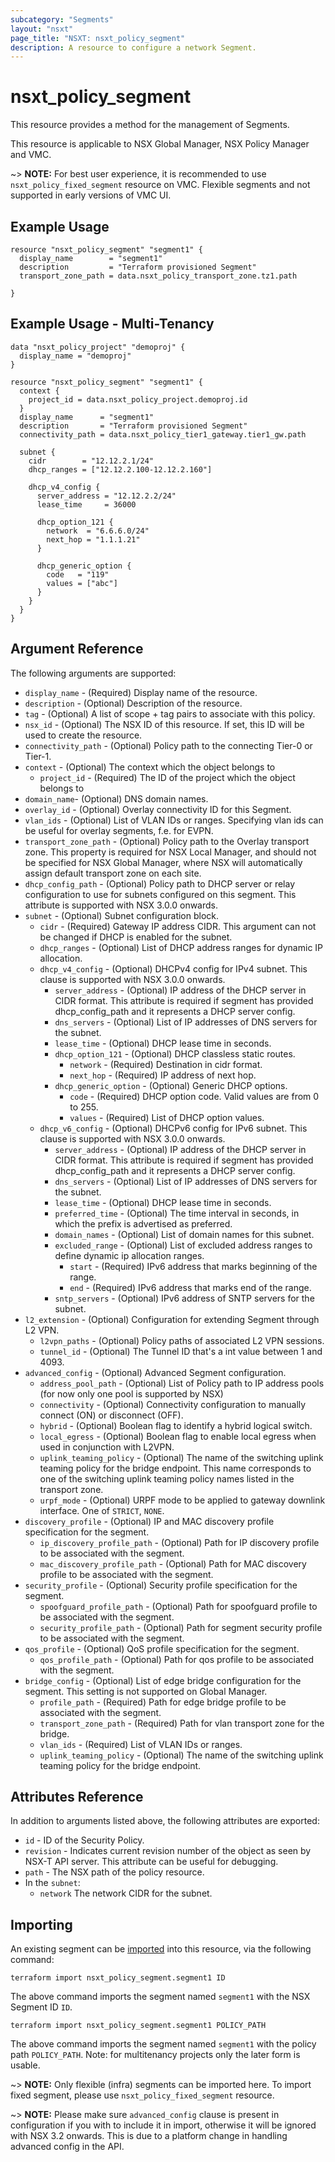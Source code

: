 ```yaml
---
subcategory: "Segments"
layout: "nsxt"
page_title: "NSXT: nsxt_policy_segment"
description: A resource to configure a network Segment.
---
```


# nsxt_policy_segment

This resource provides a method for the management of Segments.

This resource is applicable to NSX Global Manager, NSX Policy Manager and VMC.

~> **NOTE:** For best user experience, it is recommended to use `nsxt_policy_fixed_segment` resource on VMC. Flexible segments and not supported in early versions of VMC UI.

## Example Usage

```hcl
resource "nsxt_policy_segment" "segment1" {
  display_name        = "segment1"
  description         = "Terraform provisioned Segment"
  transport_zone_path = data.nsxt_policy_transport_zone.tz1.path

}
```

## Example Usage - Multi-Tenancy

```hcl
data "nsxt_policy_project" "demoproj" {
  display_name = "demoproj"
}

resource "nsxt_policy_segment" "segment1" {
  context {
    project_id = data.nsxt_policy_project.demoproj.id
  }
  display_name      = "segment1"
  description       = "Terraform provisioned Segment"
  connectivity_path = data.nsxt_policy_tier1_gateway.tier1_gw.path

  subnet {
    cidr        = "12.12.2.1/24"
    dhcp_ranges = ["12.12.2.100-12.12.2.160"]

    dhcp_v4_config {
      server_address = "12.12.2.2/24"
      lease_time     = 36000

      dhcp_option_121 {
        network  = "6.6.6.0/24"
        next_hop = "1.1.1.21"
      }

      dhcp_generic_option {
        code   = "119"
        values = ["abc"]
      }
    }
  }
}
```

## Argument Reference

The following arguments are supported:

* `display_name` - (Required) Display name of the resource.
* `description` - (Optional) Description of the resource.
* `tag` - (Optional) A list of scope + tag pairs to associate with this policy.
* `nsx_id` - (Optional) The NSX ID of this resource. If set, this ID will be used to create the resource.
* `connectivity_path` - (Optional) Policy path to the connecting Tier-0 or Tier-1.
* `context` - (Optional) The context which the object belongs to
  * `project_id` - (Required) The ID of the project which the object belongs to
* `domain_name`- (Optional) DNS domain names.
* `overlay_id` - (Optional) Overlay connectivity ID for this Segment.
* `vlan_ids` - (Optional) List of VLAN IDs or ranges. Specifying vlan ids can be useful for overlay segments, f.e. for EVPN.
* `transport_zone_path` - (Optional) Policy path to the Overlay transport zone. This property is required for NSX Local Manager, and should not be specified for NSX Global Manager, where NSX will automatically assign default transport zone on each site.
* `dhcp_config_path` - (Optional) Policy path to DHCP server or relay configuration to use for subnets configured on this segment. This attribute is supported with NSX 3.0.0 onwards.
* `subnet` - (Optional) Subnet configuration block.
  * `cidr` - (Required) Gateway IP address CIDR. This argument can not be changed if DHCP is enabled for the subnet.
  * `dhcp_ranges` - (Optional) List of DHCP address ranges for dynamic IP allocation.
  * `dhcp_v4_config` - (Optional) DHCPv4 config for IPv4 subnet. This clause is supported with NSX 3.0.0 onwards.
     * `server_address` - (Optional) IP address of the DHCP server in CIDR format. This attribute is required if segment has provided dhcp_config_path and it represents a DHCP server config.
     * `dns_servers` - (Optional) List of IP addresses of DNS servers for the subnet.
     * `lease_time`  - (Optional) DHCP lease time in seconds.
     * `dhcp_option_121` - (Optional) DHCP classless static routes.
         * `network` - (Required) Destination in cidr format.
         * `next_hop` - (Required) IP address of next hop.
     * `dhcp_generic_option` - (Optional) Generic DHCP options.
         * `code` - (Required) DHCP option code. Valid values are from 0 to 255.
         * `values` - (Required) List of DHCP option values.
  * `dhcp_v6_config` - (Optional) DHCPv6 config for IPv6 subnet. This clause is supported with NSX 3.0.0 onwards.
     * `server_address` - (Optional) IP address of the DHCP server in CIDR format. This attribute is required if segment has provided dhcp_config_path and it represents a DHCP server config.
     * `dns_servers` - (Optional) List of IP addresses of DNS servers for the subnet.
     * `lease_time`  - (Optional) DHCP lease time in seconds.
     * `preferred_time` - (Optional) The time interval in seconds, in which the prefix is advertised as preferred.
     * `domain_names` - (Optional) List of domain names for this subnet.
     * `excluded_range` - (Optional) List of excluded address ranges to define dynamic ip allocation ranges.
         * `start` - (Required) IPv6 address that marks beginning of the range.
         * `end` - (Required) IPv6 address that marks end of the range.
     * `sntp_servers` - (Optional) IPv6 address of SNTP servers for the subnet.
* `l2_extension` - (Optional) Configuration for extending Segment through L2 VPN.
  * `l2vpn_paths` - (Optional) Policy paths of associated L2 VPN sessions.
  * `tunnel_id` - (Optional) The Tunnel ID that's a int value between 1 and 4093.
* `advanced_config` - (Optional) Advanced Segment configuration.
  * `address_pool_path` - (Optional) List of Policy path to IP address pools (for now only one pool is supported by NSX)
  * `connectivity` - (Optional) Connectivity configuration to manually connect (ON) or disconnect (OFF).
  * `hybrid` - (Optional) Boolean flag to identify a hybrid logical switch.
  * `local_egress` - (Optional) Boolean flag to enable local egress when used in conjunction with L2VPN.
  * `uplink_teaming_policy` - (Optional) The name of the switching uplink teaming policy for the bridge endpoint. This name corresponds to one of the switching uplink teaming policy names listed in the transport zone.
  * `urpf_mode` - (Optional) URPF mode to be applied to gateway downlink interface. One of `STRICT`, `NONE`.
* `discovery_profile` - (Optional) IP and MAC discovery profile specification for the segment.
  * `ip_discovery_profile_path` - (Optional) Path for IP discovery profile to be associated with the segment.
  * `mac_discovery_profile_path` - (Optional) Path for MAC discovery profile to be associated with the segment.
* `security_profile` - (Optional) Security profile specification for the segment.
  * `spoofguard_profile_path` - (Optional) Path for spoofguard profile to be associated with the segment.
  * `security_profile_path` - (Optional) Path for segment security profile to be associated with the segment.
* `qos_profile` - (Optional) QoS profile specification for the segment.
  * `qos_profile_path` - (Optional) Path for qos profile to be associated with the segment.
* `bridge_config` - (Optional) List of edge bridge configuration for the segment. This setting is not supported on Global Manager.
  * `profile_path` - (Required) Path for edge bridge profile to be associated with the segment.
  * `transport_zone_path` - (Required) Path for vlan transport zone for the bridge.
  * `vlan_ids` - (Required) List of VLAN IDs or ranges.
  * `uplink_teaming_policy` - (Optional) The name of the switching uplink teaming policy for the bridge endpoint.

## Attributes Reference

In addition to arguments listed above, the following attributes are exported:

* `id` - ID of the Security Policy.
* `revision` - Indicates current revision number of the object as seen by NSX-T API server. This attribute can be useful for debugging.
* `path` - The NSX path of the policy resource.
* In the `subnet`:
  * `network` The network CIDR for the subnet.

## Importing

An existing segment can be [imported][docs-import] into this resource, via the following command:

[docs-import]: https://www.terraform.io/cli/import

```
terraform import nsxt_policy_segment.segment1 ID
```
The above command imports the segment  named `segment1` with the NSX Segment ID `ID`.

```
terraform import nsxt_policy_segment.segment1 POLICY_PATH
```
The above command imports the segment  named `segment1` with the policy path `POLICY_PATH`.
Note: for multitenancy projects only the later form is usable.

~> **NOTE:** Only flexible (infra) segments can be imported here. To import fixed segment, please use `nsxt_policy_fixed_segment` resource.

~> **NOTE:** Please make sure `advanced_config` clause is present in configuration if you with to include it in import, otherwise it will be ignored with NSX 3.2 onwards. This is due to a platform change in handling advanced config in the API.

